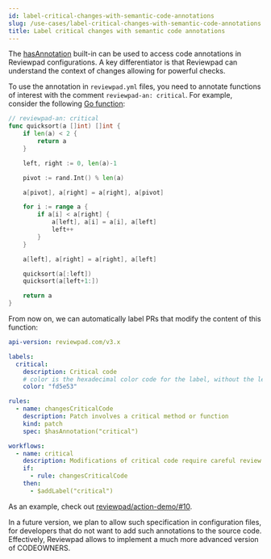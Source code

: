 ```yaml
---
id: label-critical-changes-with-semantic-code-annotations
slug: /use-cases/label-critical-changes-with-semantic-code-annotations
title: Label critical changes with semantic code annotations
---
```


The [hasAnnotation](/guides/built-ins#hasannotation) built-in can be used to access code annotations in Reviewpad configurations. A key differentiator is that Reviewpad can understand the context of changes allowing for powerful checks.

To use the annotation in `reviewpad.yml` files, you need to annotate functions of interest with the comment `reviewpad-an: critical`. For example, consider the following [Go function](https://github.com/reviewpad/action-demo/blob/policies/go/quicksort.go#L6):

```go
// reviewpad-an: critical
func quicksort(a []int) []int {
	if len(a) < 2 {
		return a
	}

	left, right := 0, len(a)-1

	pivot := rand.Int() % len(a)

	a[pivot], a[right] = a[right], a[pivot]

	for i := range a {
		if a[i] < a[right] {
			a[left], a[i] = a[i], a[left]
			left++
		}
	}

	a[left], a[right] = a[right], a[left]

	quicksort(a[:left])
	quicksort(a[left+1:])

	return a
}
```

From now on, we can automatically label PRs that modify the content of this function:

```yaml
api-version: reviewpad.com/v3.x

labels:
  critical:
    description: Critical code
    # color is the hexadecimal color code for the label, without the leading #.
    color: "fd5e53"

rules:
  - name: changesCriticalCode
    description: Patch involves a critical method or function
    kind: patch
    spec: $hasAnnotation("critical")

workflows:
  - name: critical
    description: Modifications of critical code require careful review
    if:
      - rule: changesCriticalCode
    then:
      - $addLabel("critical")
```

As an example, check out [reviewpad/action-demo/#10](https://github.com/reviewpad/action-demo/pull/10).

In a future version, we plan to allow such specification in configuration files, for developers that do not want to add such annotations to the source code. Effectively, Reviewpad allows to implement a much more advanced version of CODEOWNERS.
